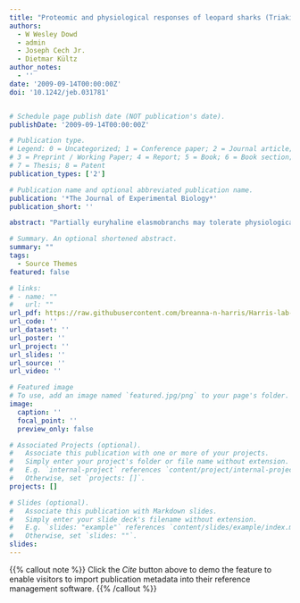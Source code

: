 ```yaml
---
title: "Proteomic and physiological responses of leopard sharks (Triakis semifasciata) to salinity change"
authors:
  - W Wesley Dowd
  - admin
  - Joseph Cech Jr.
  - Dietmar Kültz
author_notes:
  - ''
date: '2009-09-14T00:00:00Z'
doi: '10.1242/jeb.031781'


# Schedule page publish date (NOT publication's date).
publishDate: '2009-09-14T00:00:00Z'

# Publication type.
# Legend: 0 = Uncategorized; 1 = Conference paper; 2 = Journal article;
# 3 = Preprint / Working Paper; 4 = Report; 5 = Book; 6 = Book section;
# 7 = Thesis; 8 = Patent
publication_types: ['2']

# Publication name and optional abbreviated publication name.
publication: '*The Journal of Experimental Biology*'
publication_short: ''

abstract: "Partially euryhaline elasmobranchs may tolerate physiologically challenging, variable salinity conditions in estuaries as a trade-off to reduce predation risk or to gain access to abundant food resources. To further understand these trade-offs and to evaluate the underlying mechanisms, we examined the responses of juvenile leopard sharks to salinity changes using a suite of measurements at multiple organizational levels: gill and rectal gland proteomes (using 2-D gel electrophoresis and tandem mass spectrometry), tissue biochemistry (Na(+)/K(+)-ATPase, caspase 3/7 and chymotrypsin-like proteasome activities), organismal physiology (hematology, plasma composition, muscle moisture) and individual behavior. Our proteomics results reveal coordinated molecular responses to low salinity - several of which are common to both rectal gland and gill - including changes in amino acid and inositol (i.e. osmolyte) metabolism, energy metabolism and proteins related to transcription, translation and protein degradation. Overall, leopard sharks employ a strategy of maintaining plasma urea, ion concentrations and Na(+)/K(+)-ATPase activities in the short-term, possibly because they rarely spend extended periods in low salinity conditions in the wild, but the sharks osmoconform to the surrounding conditions by 3 weeks. We found no evidence of apoptosis at the time points tested, while both tissues exhibited proteomic changes related to the cytoskeleton, suggesting that leopard sharks remodel existing osmoregulatory epithelial cells and activate physiological acclimatory responses to solve the problems posed by low salinity exposure. The behavioral measurements reveal increased activity in the lowest salinity in the short-term, while activity decreased in the lowest salinity in the long-term. Our data suggest that physiological/behavioral trade-offs are involved in using estuarine habitats, and pathway modeling implicates tumor necrosis factor alpha (TNFalpha) as a key node of the elasmobranch hyposmotic response network."

# Summary. An optional shortened abstract.
summary: ""
tags:
  - Source Themes
featured: false

# links:
# - name: ""
#   url: ""
url_pdf: https://raw.githubusercontent.com/breanna-n-harris/Harris-lab-website/86ccd59a53dea3c809641be7c000c02aef049151/content/publication/Dowd_etal_2010_leopard_shark_salinity_change_proteomics/Dowd_etal_2010_leopard_shark_salinity_change_proteomics.pdf
url_code: ''
url_dataset: ''
url_poster: ''
url_project: ''
url_slides: ''
url_source: ''
url_video: ''

# Featured image
# To use, add an image named `featured.jpg/png` to your page's folder.
image:
  caption: ''
  focal_point: ''
  preview_only: false

# Associated Projects (optional).
#   Associate this publication with one or more of your projects.
#   Simply enter your project's folder or file name without extension.
#   E.g. `internal-project` references `content/project/internal-project/index.md`.
#   Otherwise, set `projects: []`.
projects: []

# Slides (optional).
#   Associate this publication with Markdown slides.
#   Simply enter your slide deck's filename without extension.
#   E.g. `slides: "example"` references `content/slides/example/index.md`.
#   Otherwise, set `slides: ""`.
slides:
---
```


{{% callout note %}}
Click the _Cite_ button above to demo the feature to enable visitors to import publication metadata into their reference management software.
{{% /callout %}}
